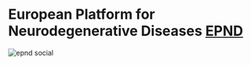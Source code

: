 # European Platform for Neurodegenerative Diseases [EPND](https://epnd.org/)

![epnd social](https://user-images.githubusercontent.com/94359606/187713642-b02a777f-e281-40cf-a436-b126a94f5423.png)

